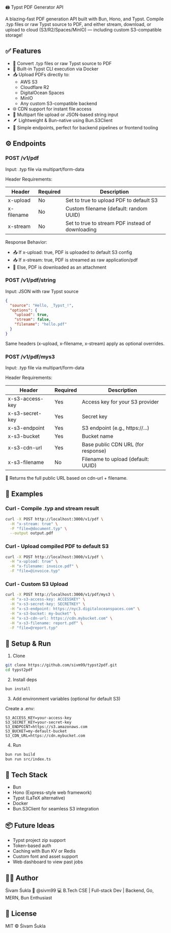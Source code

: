 🖨️ Typst PDF Generator API

A blazing-fast PDF generation API built with Bun, Hono, and Typst. Compile .typ files or raw Typst source to PDF, and either stream, download, or upload to cloud (S3/R2/Spaces/MinIO) — including custom S3-compatible storage!

## ✅ Features

- 🧾 Convert .typ files or raw Typst source to PDF
- 🚀 Built-in Typst CLI execution via Docker
- 📤 Upload PDFs directly to:
  - AWS S3
  - Cloudflare R2
  - DigitalOcean Spaces
  - MinIO
  - Any custom S3-compatible backend
- 🌐 CDN support for instant file access
- 🧪 Multipart file upload or JSON-based string input
- 🪶 Lightweight & Bun-native using Bun.S3Client
- 🧱 Simple endpoints, perfect for backend pipelines or frontend tooling

## ⚙️ Endpoints

### POST /v1/pdf

Input: .typ file via multipart/form-data

Header Requirements:

| Header     | Required | Description                                      |
| ---------- | -------- | ------------------------------------------------ |
| x-upload   | No       | Set to true to upload PDF to default S3          |
| x-filename | No       | Custom filename (default: random UUID)           |
| x-stream   | No       | Set to true to stream PDF instead of downloading |

Response Behavior:

- 📤 If x-upload: true, PDF is uploaded to default S3 config
- 📥 If x-stream: true, PDF is streamed as raw application/pdf
- 🔽 Else, PDF is downloaded as an attachment

### POST /v1/pdf/string

Input: JSON with raw Typst source

```json
{
  "source": "Hello, _Typst_!",
  "options": {
    "upload": true,
    "stream": false,
    "filename": "hello.pdf"
  }
}
```

Same headers (x-upload, x-filename, x-stream) apply as optional overrides.

### POST /v1/pdf/mys3

Input: .typ file via multipart/form-data

Header Requirements:

| Header          | Required | Description                        |
| --------------- | -------- | ---------------------------------- |
| x-s3-access-key | Yes      | Access key for your S3 provider    |
| x-s3-secret-key | Yes      | Secret key                         |
| x-s3-endpoint   | Yes      | S3 endpoint (e.g., https://...)    |
| x-s3-bucket     | Yes      | Bucket name                        |
| x-s3-cdn-url    | Yes      | Base public CDN URL (for response) |
| x-s3-filename   | No       | Filename to upload (default: UUID) |

🎯 Returns the full public URL based on cdn-url + filename.

## 🧪 Examples

### Curl - Compile .typ and stream result

```bash
curl -X POST http://localhost:3000/v1/pdf \
  -H "x-stream: true" \
  -F "file=@document.typ" \
  --output output.pdf
```

### Curl - Upload compiled PDF to default S3

```bash
curl -X POST http://localhost:3000/v1/pdf \
  -H "x-upload: true" \
  -H "x-filename: invoice.pdf" \
  -F "file=@invoice.typ"
```

### Curl - Custom S3 Upload

```bash
curl -X POST http://localhost:3000/v1/pdf/mys3 \
  -H "x-s3-access-key: ACCESSKEY" \
  -H "x-s3-secret-key: SECRETKEY" \
  -H "x-s3-endpoint: https://nyc3.digitaloceanspaces.com" \
  -H "x-s3-bucket: my-bucket" \
  -H "x-s3-cdn-url: https://cdn.mybucket.com" \
  -H "x-s3-filename: report.pdf" \
  -F "file=@report.typ"
```

## 🚀 Setup & Run

1. Clone

```bash
git clone https://github.com/sivm99/typst2pdf.git
cd typst2pdf
```

2. Install deps

```bash
bun install
```

3. Add environment variables (optional for default S3)

Create a .env:

```
S3_ACCESS_KEY=your-access-key
S3_SECRET_KEY=your-secret-key
S3_ENDPOINT=https://s3.amazonaws.com
S3_BUCKET=my-default-bucket
S3_CDN_URL=https://cdn.mybucket.com
```

4. Run

```bash
bun run build
bun run src/index.ts
```

## 🧰 Tech Stack

- Bun
- Hono (Express-style web framework)
- Typst (LaTeX alternative)
- Docker
- Bun.S3Client for seamless S3 integration

## 📦 Future Ideas

- Typst project zip support
- Token-based auth
- Caching with Bun KV or Redis
- Custom font and asset support
- Web dashboard to view past jobs

## 🧑‍💻 Author

Śivam Śukla
🔗 @sivm99
💻 B.Tech CSE | Full-stack Dev | Backend, Go, MERN, Bun Enthusiast

## 🪪 License

MIT © Śivam Śukla
